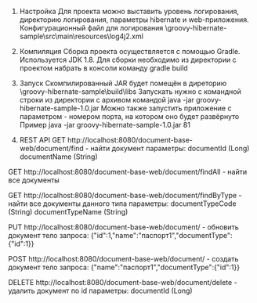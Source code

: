 1. Настройка
Для проекта можно выставить уровень логирования, директорию логирования, параметры hibernate и web-приложения.
Конфигурационный файл для логирования \groovy-hibernate-sample\src\main\resources\log4j2.xml

2. Компиляция
Сборка проекта осуществляется с помощью Gradle. Используется JDK 1.8.
Для сборки необходимо из директории с проектом набрать в консоли команду gradle build

3. Запуск
Скомпилированный JAR будет помещён в диреторию \groovy-hibernate-sample\build\libs
Запускать нужно с командной строки из директории с архивом командой java -jar groovy-hibernate-sample-1.0.jar
Можно также запустить приложение с параметром - номером порта, на котором оно будет развёрнуто
Пример java -jar groovy-hibernate-sample-1.0.jar 81

4. REST API
GET http://localhost:8080/document-base-web/document/find - найти документ
параметры: documentId (Long) documentName (String)

GET http://localhost:8080/document-base-web/document/findAll - найти все документы

GET http://localhost:8080/document-base-web/document/findByType - найти все документы данного типа
параметры: documentTypeCode (String) documentTypeName (String)

PUT http://localhost:8080/document-base-web/document/ - обновить документ
тело запроса: {"id":1,"name":"паспорт1","documentType":{"id":1}}

POST http://localhost:8080/document-base-web/document/ - создать документ
тело запроса: {"name":"паспорт1","documentType":{"id":1}}

DELETE http://localhost:8080/document-base-web/document/delete - удалить документ по id
параметры: documentId (Long)